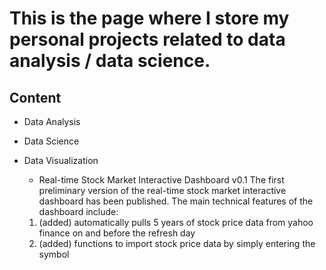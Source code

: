 # This is the page where I store my personal projects related to data analysis / data science.

## Content

- Data Analysis

- Data Science

- Data Visualization
  * Real-time Stock Market Interactive Dashboard v0.1
   The first preliminary version of the real-time stock market interactive dashboard has been published. The main technical features of the dashboard include:
   1. (added) automatically pulls 5 years of stock price data from yahoo finance on and before the refresh day
   2. (added) functions to import stock price data by simply entering the symbol

